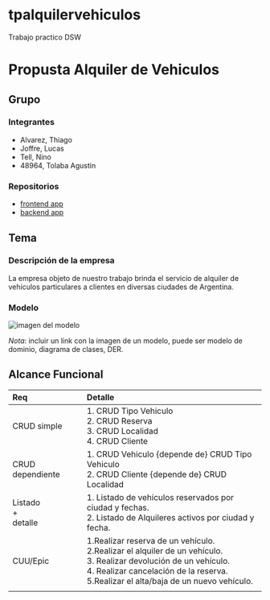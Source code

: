 # tpalquilervehiculos

Trabajo practico DSW

# Propusta Alquiler de Vehiculos

## Grupo

### Integrantes

- Alvarez, Thiago
- Joffre, Lucas
- Tell, Nino
- 48964, Tolaba Agustin

### Repositorios

- [frontend app](http://hyperlinkToGihubOrGitlab)
- [backend app](http://hyperlinkToGihubOrGitlab)

## Tema

### Descripción de la empresa

La empresa objeto de nuestro trabajo brinda el servicio de alquiler de vehículos particulares a clientes en diversas ciudades de Argentina.

### Modelo

![imagen del modelo](https://github.com/agustintolaba/tpalquilerautos/blob/f1af96c05b88044ef3e8834a30db4897e2dacd1d/MODELO.png)

_Nota_: incluir un link con la imagen de un modelo, puede ser modelo de dominio, diagrama de clases, DER.

## Alcance Funcional

| Req                     | Detalle                                                                                                                                                                                                                  |
| :---------------------- | :----------------------------------------------------------------------------------------------------------------------------------------------------------------------------------------------------------------------- |
| CRUD simple             | 1. CRUD Tipo Vehiculo<br>2. CRUD Reserva<br>3. CRUD Localidad <br>4. CRUD Cliente                                                                                                                                        |
| CRUD dependiente        | 1. CRUD Vehiculo {depende de} CRUD Tipo Vehiculo<br>2. CRUD Cliente {depende de} CRUD Localidad                                                                                                                          |
| Listado<br>+<br>detalle | 1. Listado de vehículos reservados por ciudad y fechas. <br> 2. Listado de Alquileres activos por ciudad y fecha.                                                                                                        |
| CUU/Epic                | 1.Realizar reserva de un vehículo. <br> 2.Realizar el alquiler de un vehículo. <br>3. Realizar devolución de un vehículo. <br> 4. Realizar cancelación de la reserva. <br> 5.Realizar el alta/baja de un nuevo vehículo. |
|                         |

